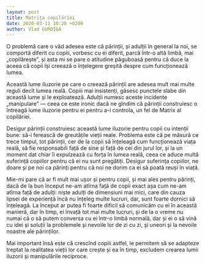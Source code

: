```yaml
---
layout: post
title: Matrița copilăriei
date: 2020-03-11 10:20 +0200
author: Vlad GURDIGA
---
```


O problemă care o văd adesea este că părinții, și adulții în general la noi, se comportă diferit cu copiii, vorbesc cu ei diferit, parcă într-o altă limbă, mai „copilărește”, și asta mi se pare o atitudine păguboasă pentru că duce la aceea că copii își creează o înțelegere greșită despre cum funcționează lumea.

Această lume iluzorie pe care o creează părinții are adesea mult mai multe reguli decît lumea reală. Copiii mai insistenți, găsesc punctele slabe din această lume și le exploatează. Adulții numesc aceste incidente „manipulare” — ceea ce este ironic dacă ne gîndim că părinții construiesc o întreagă lume iluzorie pentru ei pentru a-i controla, un fel de Matrix al copilăriei.

Desigur părinții construiesc această lume iluzorie pentru copii cu intenții bune: să-i ferească de greutățile vieții reale. Problema este că pe măsură ce trece timpul, tot părinții, cer de la copii să înțeleagă cum funcționează viața reală, să fie responsabili față de sine și față de cei din jurul lor, și la un moment dat chiar îi expulzează cu forța în lumea reală, ceea ce aduce multă suferință copiilor pentru că ei nu sunt pregătiți. Desigur suferința copiilor, ne doare și pe noi ca părinți pentru că noi ne dorim ca ei să poată reuși în viață.

Mie-mi pare că ar fi mult mai ușor și pentru copii, și mai ales pentru părinți, dacă de la bun început ne-am atîrna față de copii exact așa cum ne-am atîrna față de adulți: niște adulți de dimensiuni mai mici, care din cauza lipsei de experiență încă nu înțeleg multe lucruri, dar, sunt foarte dornici să înțeleagă. La început ar putea fi foarte dificil să comunicăm cu ei în această manieră, dar în timp, ei învață tot mai multe lucruri, și de la o vreme nu numai că o să putem conversa cu ei într-o limbă normală, dar și ei o să vină cu idei și soluții la problemele și nevoile lor de zi cu zi, și uneori și la nevoile noastre ale părinților.

Mai important însă este că crescînd copiii astfel, le permitem să se adapteze treptat la realitatea vieții lor care crește și ea în timp, excludem crearea lumii iluzorii și manipulările reciproce.
